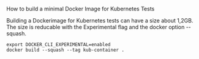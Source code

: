 How to build a minimal Docker Image for Kubernetes Tests

Building a Dockerimage for Kubernetes tests can have a size about 1,2GB.
The size is reducable with the Experimental flag and the docker option --squash.

```
export DOCKER_CLI_EXPERIMENTAL=enabled
docker build --squash --tag kub-container .
```
